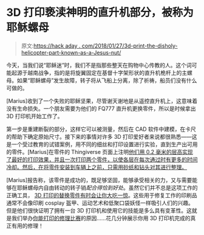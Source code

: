 # 3D 打印亵渎神明的直升机部分，被称为耶稣螺母

> 原文:[https://hack aday . com/2018/01/27/3d-print-the-disholy-helicopter-part-known-as-a-Jesus-nut/](https://hackaday.com/2018/01/27/3d-print-the-blasphemous-helicopter-part-known-as-a-jesus-nut/)

今天，当我们说“耶稣迷”时，我们不是指那些整天在购物中心传教的人。这个词可能起源于越南战争，指的是将旋翼固定在基督十字架形状的直升机桅杆上的主螺母。如果“耶稣螺母”发生故障，转子将从飞船上分离，除了祈祷，船员们没有什么可做的。

[Marius]收到了一个失败的耶稣坚果，尽管谢天谢地是从遥控直升机上，这意味着没有生命损失。一个朋友需要为他们的 FQ777 直升机更换零件，所以是时候拿出 3D 打印机开始工作了。

第一步是重建断裂的部分，这样它可以被测量，然后在 CAD 软件中建模，在卡尺的帮助下确定原始尺寸。接下来的事情对许多 3D 打印爱好者来说都很熟悉——这是一个受过教育的试错案例，用不同的细丝和打印设置进行实验，直到生产出可用的零件。[Marius]在零件的 Thingiverse 页面上注明[他们用 0.2 毫米的层高实现了最好的打印效果，并且一次打印两个零件，以使各层在每次通过时有更多的时间冷却。然后，在将零件安装到车辆上之前，只需用砂纸和钻头对其进行整理。](https://www.thingiverse.com/thing:2767745)

[Marius]报告称，该零件是成功的，既足够坚固，能够承受相关的力，又与需要能够在耶稣螺母内自由转动的转子销*配合得恰到好处*。虽然它们并不总是这项工作的正确工具， [3D 打印的替换零件有时会让你大吃一惊](https://hackaday.com/2017/10/20/3d-printed-gear-serves-seven-months-hard-labor/)。这些用于修复工作的印刷品通常不会像印刷 cosplay 盔甲、运动艺术和低聚口袋妖怪一样吸引人们的兴趣。但是他们很快证明了拥有一台 3D 打印机和使用它的技能是多么具有变革性。这就是我们举办[你能打印的修理比赛](https://hackaday.io/submissions/repairs-you-can-print-contest/list)的原因……花几分钟展示你用 3D 打印机完成的真正有用的修理！
